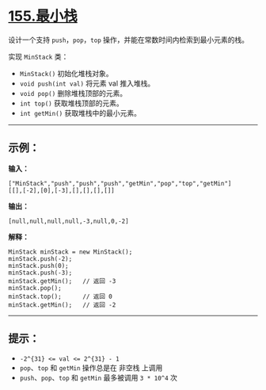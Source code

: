 # [155.最小栈](https://leetcode.cn/problems/min-stack/description)

设计一个支持 `push`，`pop`，`top` 操作，并能在常数时间内检索到最小元素的栈。

实现 `MinStack` 类：
- `MinStack()` 初始化堆栈对象。
- `void push(int val)` 将元素 val 推入堆栈。
- `void pop()` 删除堆栈顶部的元素。
- `int top()` 获取堆栈顶部的元素。
- `int getMin()` 获取堆栈中的最小元素。

---

## 示例：

**输入：**
```
["MinStack","push","push","push","getMin","pop","top","getMin"]
[[],[-2],[0],[-3],[],[],[],[]]
```
**输出：**
```
[null,null,null,null,-3,null,0,-2]
```
**解释：**
```
MinStack minStack = new MinStack();
minStack.push(-2);
minStack.push(0);
minStack.push(-3);
minStack.getMin();   // 返回 -3
minStack.pop();
minStack.top();      // 返回 0
minStack.getMin();   // 返回 -2
```

---

## 提示：

- `-2^{31} <= val <= 2^{31} - 1`
- `pop`、`top` 和 `getMin` 操作总是在 非空栈 上调用
- `push`、`pop`、`top` 和 `getMin` 最多被调用 `3 * 10^4` 次 